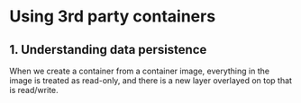 # Using 3rd party containers

## 1.  Understanding data persistence 

When we create a container from a container image, everything in the image is treated as read-only, and there is a new layer overlayed on top that is read/write.
